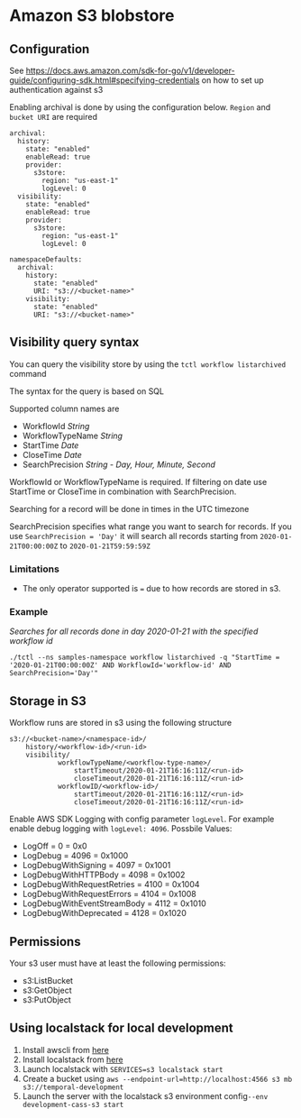 # Amazon S3 blobstore
## Configuration
See https://docs.aws.amazon.com/sdk-for-go/v1/developer-guide/configuring-sdk.html#specifying-credentials on how to set up authentication against s3

Enabling archival is done by using the configuration below. `Region` and `bucket URI` are required
```
archival:
  history:
    state: "enabled"
    enableRead: true
    provider:
      s3store:
        region: "us-east-1"
        logLevel: 0
  visibility:
    state: "enabled"
    enableRead: true
    provider:
      s3store:
        region: "us-east-1"
        logLevel: 0

namespaceDefaults:
  archival:
    history:
      state: "enabled"
      URI: "s3://<bucket-name>"
    visibility:
      state: "enabled"
      URI: "s3://<bucket-name>"
```

## Visibility query syntax
You can query the visibility store by using the `tctl workflow listarchived` command

The syntax for the query is based on SQL

Supported column names are
- WorkflowId *String*
- WorkflowTypeName *String*
- StartTime *Date*
- CloseTime *Date*
- SearchPrecision *String - Day, Hour, Minute, Second*

WorkflowId or WorkflowTypeName is required. If filtering on date use StartTime or CloseTime in combination with SearchPrecision.

Searching for a record will be done in times in the UTC timezone

SearchPrecision specifies what range you want to search for records. If you use `SearchPrecision = 'Day'`
it will search all records starting from `2020-01-21T00:00:00Z` to `2020-01-21T59:59:59Z` 

### Limitations

- The only operator supported is `=` due to how records are stored in s3.

### Example

*Searches for all records done in day 2020-01-21 with the specified workflow id*

`./tctl --ns samples-namespace workflow listarchived -q "StartTime = '2020-01-21T00:00:00Z' AND WorkflowId='workflow-id' AND SearchPrecision='Day'"`
## Storage in S3
Workflow runs are stored in s3 using the following structure
```
s3://<bucket-name>/<namespace-id>/
	history/<workflow-id>/<run-id>
	visibility/
            workflowTypeName/<workflow-type-name>/
                startTimeout/2020-01-21T16:16:11Z/<run-id>
                closeTimeout/2020-01-21T16:16:11Z/<run-id>
            workflowID/<workflow-id>/
                startTimeout/2020-01-21T16:16:11Z/<run-id>
                closeTimeout/2020-01-21T16:16:11Z/<run-id>
```

Enable AWS SDK Logging with config parameter `logLevel`. For example enable debug logging with `logLevel: 4096`. Possbile Values:
* LogOff = 0 = 0x0
* LogDebug = 4096 = 0x1000
* LogDebugWithSigning = 4097 = 0x1001
* LogDebugWithHTTPBody = 4098 = 0x1002
* LogDebugWithRequestRetries = 4100 = 0x1004
* LogDebugWithRequestErrors = 4104 = 0x1008
* LogDebugWithEventStreamBody = 4112 = 0x1010
* LogDebugWithDeprecated = 4128 = 0x1020


## Permissions

Your s3 user must have at least the following permissions:

* s3:ListBucket
* s3:GetObject
* s3:PutObject

## Using localstack for local development
1. Install awscli from [here](https://docs.aws.amazon.com/cli/latest/userguide/getting-started-install.html)
2. Install localstack from [here](https://github.com/localstack/localstack#installing)
3. Launch localstack with `SERVICES=s3 localstack start`
4. Create a bucket using `aws --endpoint-url=http://localhost:4566 s3 mb s3://temporal-development` 
5. Launch the server with the localstack s3 environment config`--env development-cass-s3 start`
